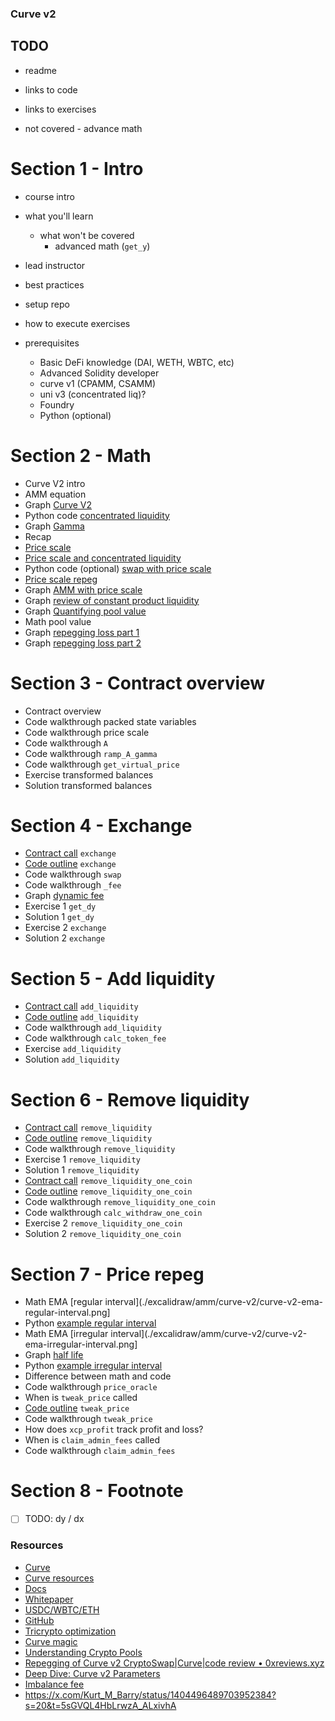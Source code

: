 ### Curve v2

## TODO

- readme
- links to code
- links to exercises

- not covered - advance math

# Section 1 - Intro

- course intro
- what you'll learn
  - what won't be covered
    - advanced math (`get_y`)
- lead instructor
- best practices
- setup repo
- how to execute exercises

- prerequisites
  - Basic DeFi knowledge (DAI, WETH, WBTC, etc)
  - Advanced Solidity developer
  - curve v1 (CPAMM, CSAMM)
  - uni v3 (concentrated liq)?
  - Foundry
  - Python (optional)

# Section 2 - Math

- Curve V2 intro
- AMM equation
- Graph [Curve V2](https://www.desmos.com/calculator/ms7fqtmpxu)
- Python code [concentrated liquidity](./notebook/amm_dy_dx.ipynb)
- Graph [Gamma](https://www.desmos.com/3d/3ebvcluqdr)
- Recap
- [Price scale](./excalidraw/amm/curve-v2/curve-v2-price-scale.png)
- [Price scale and concentrated liquidity](./excalidraw/amm/curve-v2/curve-v2-price-scale-amm-eq.pprice-scale.png)
- Python code (optional) [swap with price scale](./notebook/curve_v2_swap_price_scale.ipynb)
- [Price scale repeg](./excalidraw/amm/curve-v2/curve-v2-price-scale-repeg.png)
- Graph [AMM with price scale](https://www.desmos.com/calculator/v0ubb9g4oj)
- Graph [review of constant product liquidity](https://www.desmos.com/calculator/mg1evrmbdq)
- Graph [Quantifying pool value](https://www.desmos.com/calculator/weg6ff1pgk)
- Math pool value
- Graph [repegging loss part 1](https://www.desmos.com/calculator/weg6ff1pgk)
- Graph [repegging loss part 2](https://www.desmos.com/calculator/weg6ff1pgk)

# Section 3 - Contract overview

- Contract overview
- Code walkthrough packed state variables
- Code walkthrough price scale
- Code walkthrough `A`
- Code walkthrough `ramp_A_gamma`
- Code walkthrough `get_virtual_price`
- Exercise transformed balances
- Solution transformed balances

# Section 4 - Exchange

- [Contract call](./excalidraw/amm/curve-v2/curve-v2-contract.png) `exchange`
- [Code outline](./excalidraw/amm/curve-v2/curve-v2-contract.png) `exchange`
- Code walkthrough `swap`
- Code walkthrough `_fee`
- Graph [dynamic fee](https://www.desmos.com/calculator/64npil5ieq)
- Exercise 1 `get_dy`
- Solution 1 `get_dy`
- Exercise 2 `exchange`
- Solution 2 `exchange`

# Section 5 - Add liquidity

- [Contract call](./excalidraw/amm/curve-v2/curve-v2-contract.png) `add_liquidity`
- [Code outline](./excalidraw/amm/curve-v2/curve-v2-contract.png) `add_liquidity`
- Code walkthrough `add_liquidity`
- Code walkthrough `calc_token_fee`
- Exercise `add_liquidity`
- Solution `add_liquidity`

# Section 6 - Remove liquidity

- [Contract call](./excalidraw/amm/curve-v2/curve-v2-contract.png) `remove_liquidity`
- [Code outline](./excalidraw/amm/curve-v2/curve-v2-contract.png) `remove_liquidity`
- Code walkthrough `remove_liquidity`
- Exercise 1 `remove_liquidity`
- Solution 1 `remove_liquidity`
- [Contract call](./excalidraw/amm/curve-v2/curve-v2-contract.png) `remove_liquidity_one_coin`
- [Code outline](./excalidraw/amm/curve-v2/curve-v2-contract.png) `remove_liquidity_one_coin`
- Code walkthrough `remove_liquidity_one_coin`
- Code walkthrough `calc_withdraw_one_coin`
- Exercise 2 `remove_liquidity_one_coin`
- Solution 2 `remove_liquidity_one_coin`

# Section 7 - Price repeg

- Math EMA [regular interval](./excalidraw/amm/curve-v2/curve-v2-ema-regular-interval.png]
- Python [example regular interval](./notebook/curve_v2_ema.ipynb)
- Math EMA [irregular interval](./excalidraw/amm/curve-v2/curve-v2-ema-irregular-interval.png]
- Graph [half life](https://www.desmos.com/calculator/m5xmw1poez)
- Python [example irregular interval](./notebook/curve_v2_ema.ipynb)
- Difference between math and code
- Code walkthrough `price_oracle`
- When is `tweak_price` called
- [Code outline](./excalidraw/amm/curve-v2/curve-v2-contract.png) `tweak_price`
- Code walkthrough `tweak_price`
- How does `xcp_profit` track profit and loss?
- When is `claim_admin_fees` called
- Code walkthrough `claim_admin_fees`

# Section 8 - Footnote

- [ ] TODO: dy / dx

### Resources

- [Curve](https://curve.fi)
- [Curve resources](https://resources.curve.fi/)
- [Docs](https://docs.curve.fi/)
- [Whitepaper](https://resources.curve.fi/pdf/curve-cryptopools.pdf)
- [USDC/WBTC/ETH](https://etherscan.io/address/0x7f86bf177dd4f3494b841a37e810a34dd56c829b)
- [GitHub](https://github.com/curvefi/tricrypto-ng/blob/main/contracts/main/CurveTricryptoOptimizedWETH.vy)
- [Tricrypto optimization](https://github.com/curvefi/tricrypto-ng/blob/extended-readme/docs/tricrypto_optimisation.pdf)
- [Curve magic](https://hackmd.io/@alltold/curve-magic)
- [Understanding Crypto Pools](https://docs.kokonutswap.finance/understanding-crypto-pools)
- [Repegging of Curve v2 CryptoSwap|Curve|code review • 0xreviews.xyz](https://0xreviews.xyz/posts/2022-03-04-Curve-CryptoSwap-repegging)
- [Deep Dive: Curve v2 Parameters](https://nagaking.substack.com/p/deep-dive-curve-v2-parameters)
- [Imbalance fee](https://ethereum.stackexchange.com/questions/124850/curve-amm-how-is-fee-calculated-when-adding-liquidity)
- https://x.com/Kurt_M_Barry/status/1404496489703952384?s=20&t=5sGVQL4HbLrwzA_ALxivhA
